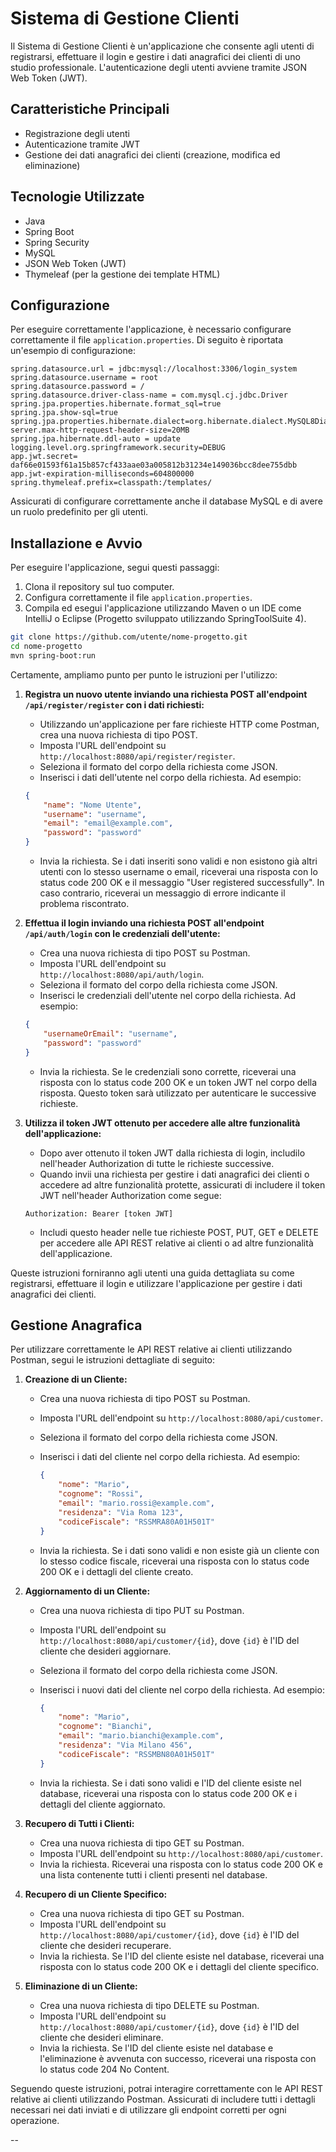 

# Sistema di Gestione Clienti

Il Sistema di Gestione Clienti è un'applicazione che consente agli utenti di registrarsi, effettuare il login e gestire i dati anagrafici dei clienti di uno studio professionale. L'autenticazione degli utenti avviene tramite JSON Web Token (JWT).

## Caratteristiche Principali

- Registrazione degli utenti
- Autenticazione tramite JWT
- Gestione dei dati anagrafici dei clienti (creazione, modifica ed eliminazione)

## Tecnologie Utilizzate

- Java
- Spring Boot
- Spring Security
- MySQL
- JSON Web Token (JWT)
- Thymeleaf (per la gestione dei template HTML)

## Configurazione

Per eseguire correttamente l'applicazione, è necessario configurare correttamente il file `application.properties`. Di seguito è riportata un'esempio di configurazione:

```properties
spring.datasource.url = jdbc:mysql://localhost:3306/login_system
spring.datasource.username = root
spring.datasource.password = /
spring.datasource.driver-class-name = com.mysql.cj.jdbc.Driver
spring.jpa.properties.hibernate.format_sql=true
spring.jpa.show-sql=true
spring.jpa.properties.hibernate.dialect=org.hibernate.dialect.MySQL8Dialect
server.max-http-request-header-size=20MB
spring.jpa.hibernate.ddl-auto = update
logging.level.org.springframework.security=DEBUG
app.jwt.secret= daf66e01593f61a15b857cf433aae03a005812b31234e149036bcc8dee755dbb
app.jwt-expiration-milliseconds=604800000
spring.thymeleaf.prefix=classpath:/templates/
```

Assicurati di configurare correttamente anche il database MySQL e di avere un ruolo predefinito per gli utenti.

## Installazione e Avvio

Per eseguire l'applicazione, segui questi passaggi:

1. Clona il repository sul tuo computer.
2. Configura correttamente il file `application.properties`.
3. Compila ed esegui l'applicazione utilizzando Maven o un IDE come IntelliJ o Eclipse (Progetto sviluppato utilizzando SpringToolSuite 4).

```bash
git clone https://github.com/utente/nome-progetto.git
cd nome-progetto
mvn spring-boot:run
```

Certamente, ampliamo punto per punto le istruzioni per l'utilizzo:

1. **Registra un nuovo utente inviando una richiesta POST all'endpoint `/api/register/register` con i dati richiesti:**

    - Utilizzando un'applicazione per fare richieste HTTP come Postman, crea una nuova richiesta di tipo POST.
    - Imposta l'URL dell'endpoint su `http://localhost:8080/api/register/register`.
    - Seleziona il formato del corpo della richiesta come JSON.
    - Inserisci i dati dell'utente nel corpo della richiesta. Ad esempio:

    ```json
    {
        "name": "Nome Utente",
        "username": "username",
        "email": "email@example.com",
        "password": "password"
    }
    ```

    - Invia la richiesta. Se i dati inseriti sono validi e non esistono già altri utenti con lo stesso username o email, riceverai una risposta con lo status code 200 OK e il messaggio "User registered successfully". In caso contrario, riceverai un messaggio di errore indicante il problema riscontrato.

2. **Effettua il login inviando una richiesta POST all'endpoint `/api/auth/login` con le credenziali dell'utente:**

    - Crea una nuova richiesta di tipo POST su Postman.
    - Imposta l'URL dell'endpoint su `http://localhost:8080/api/auth/login`.
    - Seleziona il formato del corpo della richiesta come JSON.
    - Inserisci le credenziali dell'utente nel corpo della richiesta. Ad esempio:

    ```json
    {
        "usernameOrEmail": "username",
        "password": "password"
    }
    ```

    - Invia la richiesta. Se le credenziali sono corrette, riceverai una risposta con lo status code 200 OK e un token JWT nel corpo della risposta. Questo token sarà utilizzato per autenticare le successive richieste.

3. **Utilizza il token JWT ottenuto per accedere alle altre funzionalità dell'applicazione:**

    - Dopo aver ottenuto il token JWT dalla richiesta di login, includilo nell'header Authorization di tutte le richieste successive.
    - Quando invii una richiesta per gestire i dati anagrafici dei clienti o accedere ad altre funzionalità protette, assicurati di includere il token JWT nell'header Authorization come segue:

    ```
    Authorization: Bearer [token JWT]
    ```

    - Includi questo header nelle tue richieste POST, PUT, GET e DELETE per accedere alle API REST relative ai clienti o ad altre funzionalità dell'applicazione.

Queste istruzioni forniranno agli utenti una guida dettagliata su come registrarsi, effettuare il login e utilizzare l'applicazione per gestire i dati anagrafici dei clienti.

## Gestione Anagrafica 

Per utilizzare correttamente le API REST relative ai clienti utilizzando Postman, segui le istruzioni dettagliate di seguito:

1. **Creazione di un Cliente:**
   - Crea una nuova richiesta di tipo POST su Postman.
   - Imposta l'URL dell'endpoint su `http://localhost:8080/api/customer`.
   - Seleziona il formato del corpo della richiesta come JSON.
   - Inserisci i dati del cliente nel corpo della richiesta. Ad esempio:

     ```json
     {
         "nome": "Mario",
         "cognome": "Rossi",
         "email": "mario.rossi@example.com",
         "residenza": "Via Roma 123",
         "codiceFiscale": "RSSMRA80A01H501T"
     }
     ```

   - Invia la richiesta. Se i dati sono validi e non esiste già un cliente con lo stesso codice fiscale, riceverai una risposta con lo status code 200 OK e i dettagli del cliente creato.

2. **Aggiornamento di un Cliente:**
   - Crea una nuova richiesta di tipo PUT su Postman.
   - Imposta l'URL dell'endpoint su `http://localhost:8080/api/customer/{id}`, dove `{id}` è l'ID del cliente che desideri aggiornare.
   - Seleziona il formato del corpo della richiesta come JSON.
   - Inserisci i nuovi dati del cliente nel corpo della richiesta. Ad esempio:

     ```json
     {
         "nome": "Mario",
         "cognome": "Bianchi",
         "email": "mario.bianchi@example.com",
         "residenza": "Via Milano 456",
         "codiceFiscale": "RSSMBN80A01H501T"
     }
     ```

   - Invia la richiesta. Se i dati sono validi e l'ID del cliente esiste nel database, riceverai una risposta con lo status code 200 OK e i dettagli del cliente aggiornato.

3. **Recupero di Tutti i Clienti:**
   - Crea una nuova richiesta di tipo GET su Postman.
   - Imposta l'URL dell'endpoint su `http://localhost:8080/api/customer`.
   - Invia la richiesta. Riceverai una risposta con lo status code 200 OK e una lista contenente tutti i clienti presenti nel database.

4. **Recupero di un Cliente Specifico:**
   - Crea una nuova richiesta di tipo GET su Postman.
   - Imposta l'URL dell'endpoint su `http://localhost:8080/api/customer/{id}`, dove `{id}` è l'ID del cliente che desideri recuperare.
   - Invia la richiesta. Se l'ID del cliente esiste nel database, riceverai una risposta con lo status code 200 OK e i dettagli del cliente specifico.

5. **Eliminazione di un Cliente:**
   - Crea una nuova richiesta di tipo DELETE su Postman.
   - Imposta l'URL dell'endpoint su `http://localhost:8080/api/customer/{id}`, dove `{id}` è l'ID del cliente che desideri eliminare.
   - Invia la richiesta. Se l'ID del cliente esiste nel database e l'eliminazione è avvenuta con successo, riceverai una risposta con lo status code 204 No Content.

Seguendo queste istruzioni, potrai interagire correttamente con le API REST relative ai clienti utilizzando Postman. Assicurati di includere tutti i dettagli necessari nei dati inviati e di utilizzare gli endpoint corretti per ogni operazione.

--
